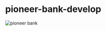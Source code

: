 # pioneer-bank-develop
<img src="https://repository-images.githubusercontent.com/384862701/6d507480-e237-11eb-8c47-dd0303670f75" alt="pioneer bank">
